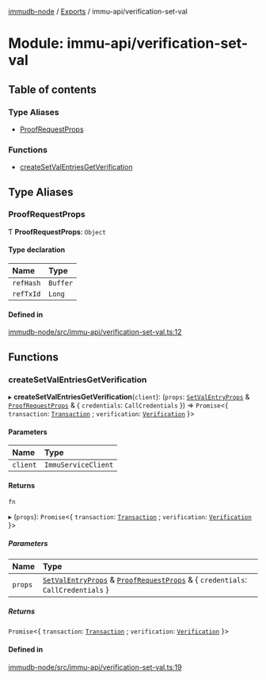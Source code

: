 [immudb-node](../README.md) / [Exports](../modules.md) / immu-api/verification-set-val

# Module: immu-api/verification-set-val

## Table of contents

### Type Aliases

- [ProofRequestProps](immu_api_verification_set_val.md#proofrequestprops)

### Functions

- [createSetValEntriesGetVerification](immu_api_verification_set_val.md#createsetvalentriesgetverification)

## Type Aliases

### ProofRequestProps

Ƭ **ProofRequestProps**: `Object`

#### Type declaration

| Name | Type |
| :------ | :------ |
| `refHash` | `Buffer` |
| `refTxId` | `Long` |

#### Defined in

[immudb-node/src/immu-api/verification-set-val.ts:12](https://github.com/codenotary/immudb-node/blob/fe12060/immudb-node/src/immu-api/verification-set-val.ts#L12)

## Functions

### createSetValEntriesGetVerification

▸ **createSetValEntriesGetVerification**(`client`): (`props`: [`SetValEntryProps`](immu_api_set_val_entry.md#setvalentryprops) & [`ProofRequestProps`](immu_api_verification_set_val.md#proofrequestprops) & { `credentials`: `CallCredentials`  }) => `Promise`<{ `transaction`: [`Transaction`](types_Transaction.md#transaction) ; `verification`: [`Verification`](types_Verification.md#verification)  }\>

#### Parameters

| Name | Type |
| :------ | :------ |
| `client` | `ImmuServiceClient` |

#### Returns

`fn`

▸ (`props`): `Promise`<{ `transaction`: [`Transaction`](types_Transaction.md#transaction) ; `verification`: [`Verification`](types_Verification.md#verification)  }\>

##### Parameters

| Name | Type |
| :------ | :------ |
| `props` | [`SetValEntryProps`](immu_api_set_val_entry.md#setvalentryprops) & [`ProofRequestProps`](immu_api_verification_set_val.md#proofrequestprops) & { `credentials`: `CallCredentials`  } |

##### Returns

`Promise`<{ `transaction`: [`Transaction`](types_Transaction.md#transaction) ; `verification`: [`Verification`](types_Verification.md#verification)  }\>

#### Defined in

[immudb-node/src/immu-api/verification-set-val.ts:19](https://github.com/codenotary/immudb-node/blob/fe12060/immudb-node/src/immu-api/verification-set-val.ts#L19)
